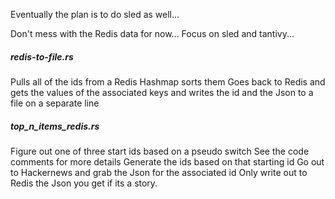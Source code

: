 
Eventually the plan is to do sled as well...

Don't mess with the Redis data for now...
Focus on sled and tantivy...

##### redis-to-file.rs

Pulls all of the ids from a Redis Hashmap
sorts them
Goes back to Redis and gets the values of the associated keys
and writes the id and the Json to a file on a separate line

##### top_n_items_redis.rs

Figure out one of three start ids based on a pseudo switch
See the code comments for more details
Generate the ids based on that starting id
Go out to Hackernews and grab the Json for the associated id
Only write out to Redis the Json you get if its a story.
